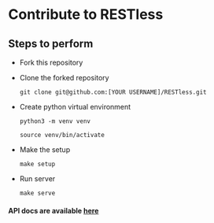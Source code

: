 # Contribute to RESTless

## Steps to perform

+ Fork this repository

+ Clone the forked repository
  ```
  git clone git@github.com:[YOUR USERNAME]/RESTless.git
  ```

+ Create python virtual environment
  ```
  python3 -m venv venv
  ```
  ```
  source venv/bin/activate
  ```

+ Make the setup
  ```
  make setup
  ```

+ Run server
  ```
  make serve
  ```

#### API docs are available [here](./api.md)